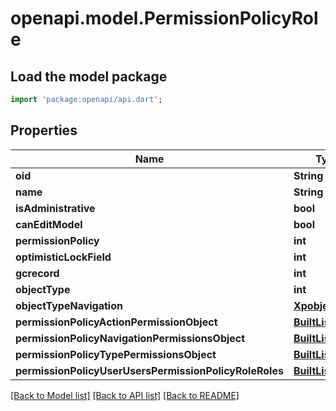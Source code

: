 # openapi.model.PermissionPolicyRole

## Load the model package
```dart
import 'package:openapi/api.dart';
```

## Properties
Name | Type | Description | Notes
------------ | ------------- | ------------- | -------------
**oid** | **String** |  | [optional] 
**name** | **String** |  | [optional] 
**isAdministrative** | **bool** |  | [optional] 
**canEditModel** | **bool** |  | [optional] 
**permissionPolicy** | **int** |  | [optional] 
**optimisticLockField** | **int** |  | [optional] 
**gcrecord** | **int** |  | [optional] 
**objectType** | **int** |  | [optional] 
**objectTypeNavigation** | [**XpobjectType**](XpobjectType.md) |  | [optional] 
**permissionPolicyActionPermissionObject** | [**BuiltList<PermissionPolicyActionPermissionObject>**](PermissionPolicyActionPermissionObject.md) |  | [optional] 
**permissionPolicyNavigationPermissionsObject** | [**BuiltList<PermissionPolicyNavigationPermissionsObject>**](PermissionPolicyNavigationPermissionsObject.md) |  | [optional] 
**permissionPolicyTypePermissionsObject** | [**BuiltList<PermissionPolicyTypePermissionsObject>**](PermissionPolicyTypePermissionsObject.md) |  | [optional] 
**permissionPolicyUserUsersPermissionPolicyRoleRoles** | [**BuiltList<PermissionPolicyUserUsersPermissionPolicyRoleRoles>**](PermissionPolicyUserUsersPermissionPolicyRoleRoles.md) |  | [optional] 

[[Back to Model list]](../README.md#documentation-for-models) [[Back to API list]](../README.md#documentation-for-api-endpoints) [[Back to README]](../README.md)



